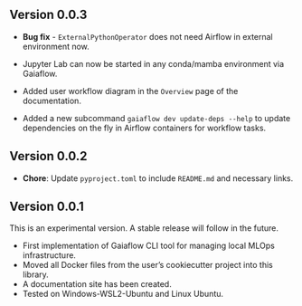 ## Version 0.0.3

* **Bug fix** - `ExternalPythonOperator` does not need Airflow in external environment now.

* Jupyter Lab can now be started in any conda/mamba environment via Gaiaflow.

* Added user workflow diagram in the `Overview` page of the documentation.

* Added a new subcommand `gaiaflow dev update-deps --help` to update
  dependencies on the fly in Airflow containers for workflow tasks.



## Version 0.0.2

* **Chore**: Update `pyproject.toml` to include `README.md` and necessary links.

## Version 0.0.1

This is an experimental version. A stable release will follow in the future.

* First implementation of Gaiaflow CLI tool for managing local MLOps 
infrastructure.
* Moved all Docker files from the user’s cookiecutter project into this library.
* A documentation site has been created.
* Tested on Windows-WSL2-Ubuntu and Linux Ubuntu.
 
 